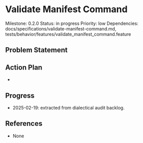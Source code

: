 # Validate Manifest Command
Milestone: 0.2.0
Status: in progress
Priority: low
Dependencies: docs/specifications/validate-manifest-command.md, tests/behavior/features/validate_manifest_command.feature

## Problem Statement
<description>


## Action Plan
- <tasks>

## Progress
- 2025-02-19: extracted from dialectical audit backlog.

## References
- None
